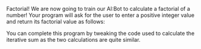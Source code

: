 Factorial!
We are now going to train our AI:Bot to calculate a factorial of a number! Your program will ask for the user to enter a positive integer value and return its factorial value as follows:

 You can complete this program by tweaking the code used to calculate the iterative sum as the two calculations are quite similar.